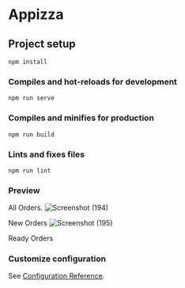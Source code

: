 # Appizza

## Project setup
```
npm install
```

### Compiles and hot-reloads for development
```
npm run serve
```

### Compiles and minifies for production
```
npm run build
```

### Lints and fixes files
```
npm run lint
```
### Preview
All Orders.
![Screenshot (194)](https://user-images.githubusercontent.com/58203414/93690374-2735f300-faf5-11ea-926b-3c26373cff5c.png)

New Orders
![Screenshot (195)](https://user-images.githubusercontent.com/58203414/93690427-d1ae1600-faf5-11ea-9d61-aec629e73753.png)

Ready Orders



### Customize configuration
See [Configuration Reference](https://cli.vuejs.org/config/).
